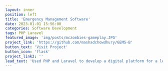 ```yaml
---
layout: inner
position: left
title: 'Emergency Management Software'
date: 2023-01-01 15:56:00
categories: Software Development
tags: PHP Laravel
featured_image: 'img/posts/mczombies-gameplay.JPG'
project_link: 'https://github.com/mashadchowdhury/GEMS-B'
button_text: 'Visit Project'
button_icon: 'flask'
project_link2: ''
lead_text: 'Used PHP and Laravel to develop a digital platform for a local startup, Glohaven's Emergency Management Solutions (GEMS). GEMS is a software that makes it easier for disaster response personnel to manage information and resources during an emergency, such as wildfires or floods. Focused both on front-end and back-end development. Took on the role of Client Liaison and coordinated weekly meetings with clients discussing progress.'
---
```

